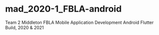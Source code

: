 # mad_2020-1_FBLA-android
Team 2 Middleton FBLA Mobile Application Development Android Flutter Build, 2020 &amp; 2021
